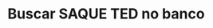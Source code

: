 ---
title: Buscar SAQUE TED no banco
api:
  file: readme-hml-corebank.json
  operationId: get_v2-operations-ted-idliquidacao
hidden: false
---